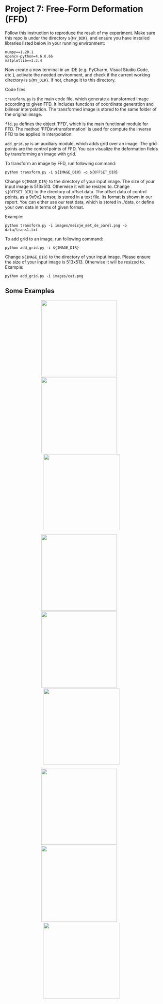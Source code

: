 # Project 7: Free-Form Deformation (FFD)
Follow this instruction to reproduce the result of my experiment.
Make sure this repo is under the directory ```${MY_DIR}```, 
and ensure you have installed libraries listed below in your running environment:

```
numpy==1.20.1
opencv-python=4.6.0.66
matplotlib==3.3.4
```

Now create a new terminal in an IDE (e.g. PyCharm, Visual Studio Code, etc.), activate the needed environment, and check if the current working directory is ```${MY_DIR}```. If not, change it to this directory.


Code files:

```transform.py``` is the main code file, which generate a transformed image according to given FFD. It includes functions of
coordinate generation and bilinear interpolation. The transformed image is stored to the same folder of
the original image.

```ffd.py``` defines the object 'FFD', which is the main functional module for FFD. The method 'FFDinvtransformation'
is used for compute the inverse FFD to be applied in interpolation.

``` add_grid.py ``` is an auxiliary module, which adds grid over an image. The grid points are the control points of FFD. 
You can visualize the deformation fields by transforming an image with grid.


To transform an image by FFD, run following command:

```
python transform.py -i ${IMAGE_DIR} -o ${OFFSET_DIR}
```

Change ```${IMAGE_DIR}``` to the directory of your input image.  The size of your input image is 513x513. Otherwise it will be resized to.
Change ```${OFFSET_DIR}``` to the directory of offset data.
The offset data of control points, as a 9x9x2 tensor, is stored in a text file. Its format is shown
in our report. You can either use our test data, which is stored in ./data, or define your own data
in terms of given format.

Example:

```
python transform.py -i images/meisje_met_de_parel.png -o data/trans1.txt
```

To add grid to an image, run following command:

```
python add_grid.py -i ${IMAGE_DIR}
```

Change ```${IMAGE_DIR}``` to the directory of your input image.
Please ensure the size of your input image is 513x513. Otherwise it will be resized to.
Example:

```
python add_grid.py -i images/cat.png
```

## Some Examples

<p align="center">
  <img src='images/cat_grid.png' width='250'/> &nbsp;&nbsp;&nbsp;
  <img src='images/cat_grid_ffd_trans2.png' width='250'/> &nbsp;&nbsp;&nbsp;
  <img src='images/cat_grid_ffd_trans3.png' width='250'/>
</p>
<p align="center">
  <img src='images/deGaulle.png' width='250'/> &nbsp;&nbsp;&nbsp;
  <img src='images/deGaulle_ffd_trans1.png' width='250'/> &nbsp;&nbsp;&nbsp;
  <img src='images/deGaulle_ffd_trans2.png' width='250'/>
</p>
<p align="center">
  <img src='images/meisje_met_de_parel.png' width='250'/> &nbsp;&nbsp;&nbsp;
  <img src='images/meisje_met_de_parel_ffd_trans3.png' width='250'/> &nbsp;&nbsp;&nbsp;
  <img src='images/meisje_met_de_parel_ffd_trans4.png' width='250'/>
</p>
